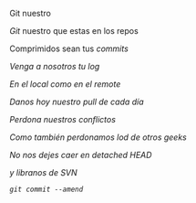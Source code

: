 Git nuestro

<p><em>Git</em> nuestro que estas en los repos<br/>

Comprimidos sean tus <em>commits<em><br/>

Venga a nosotros tu <em>log</em><br/>

En el local como en el <em>remote</em><br/>

Danos hoy nuestro <em>pull</em> de cada día<br/>

Perdona nuestros <em>conflictos</em><br/>

Como también perdonamos lod de otros geeks<br/>

No nos dejes caer en <em>detached HEAD</em><br/>


y libranos de <em>SVN</em><br/>

<code>git commit --amend</code></p>
